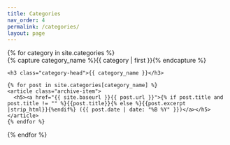 ```yaml
---
title: Categories
nav_order: 4
permalink: /categories/
layout: page
---
```

<div id="archives">
{% for category in site.categories %}
  <div class="archive-group">
    {% capture category_name %}{{ category | first }}{% endcapture %}

    <h3 class="category-head">{{ category_name }}</h3>

    {% for post in site.categories[category_name] %}
    <article class="archive-item">
      <h5><a href="{{ site.baseurl }}{{ post.url }}">{% if post.title and post.title != "" %}{{post.title}}{% else %}{{post.excerpt |strip_html}}{%endif%} ({{ post.date | date: "%B %Y" }})</a></h5>
    </article>
    {% endfor %}
  </div>
{% endfor %}
</div>